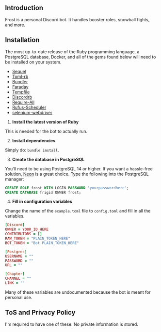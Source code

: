 ## Introduction

Frost is a personal Discord bot. It handles booster roles, snowball fights, and more.

## Installation 

The most up-to-date release of the Ruby programming language, a PostgreSQL database, Docker, and all of the gems found below will need to be installed on your system.  

- [Sequel](https://github.com/jeremyevans/sequel)
- [Toml-rb](https://github.com/emancu/toml-rb)
- [Bundler](https://rubygems.org/gems/bundler/versions/2.5.18)
- [Faraday](https://github.com/lostisland/faraday)
- [Tempfile](https://github.com/ruby/tempfile)
- [Discordrb](https://github.com/shardlab/discordrb)
- [Require-All](https://github.com/jarmo/require_all)
- [Rufus-Scheduler](https://github.com/jmettraux/rufus-scheduler)
- [selenium-webdriver](https://rubygems.org/gems/selenium-webdriver)

1. **Install the latest version of Ruby**

This is needed for the bot to actually run.

2. **Install dependencies**

Simply do: `bundle install`.

3. **Create the database in PostgreSQL**

You'll need to be using PostgreSQL 14 or higher. If you want a hassle-free solution, [Neon](https://neon.tech/home) is a great choice. Type the following
into the PostgreSQL manager:

```sql
CREATE ROLE frost WITH LOGIN PASSWORD 'yourpasswordhere';
CREATE DATABASE frigid OWNER frost;
```

4. **Fill in configuration variables**

Change the name of the `example.toml` file to `config.toml` and fill in all the variables.

```ruby
[Discord]
OWNER = YOUR_ID_HERE
CONTRIBUTORS = []
RAW_TOKEN = "PLAIN_TOKEN_HERE"
BOT_TOKEN = "Bot PLAIN_TOKEN_HERE"

[Postgres]
USERNAME = ""
PASSWORD = ""
URL = ""

[Chapter]
CHANNEL = ""
LINK = ""
```

Many of these variables are undocumented because the bot is meant for personal use.

## ToS and Privacy Policy

I'm required to have one of these. No private information is stored.
